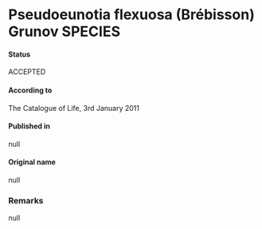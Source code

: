 Pseudoeunotia flexuosa (Brébisson) Grunov SPECIES
=======

#### Status
ACCEPTED

#### According to
The Catalogue of Life, 3rd January 2011

#### Published in
null

#### Original name
null

### Remarks
null